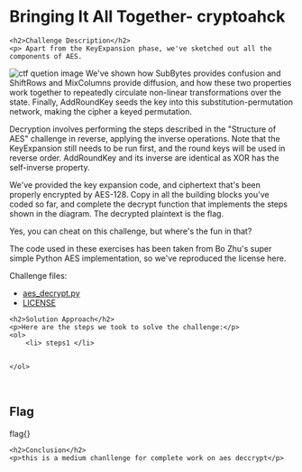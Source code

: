 
<!DOCTYPE html>
<html>

<body>
    <h1>Bringing It All Together- cryptoahck</h1>

    <h2>Challenge Description</h2>
    <p> Apart from the KeyExpansion phase, we've sketched out all the components of AES.
<img src=" https://cybersecctf.github.io/blog/2024/practice/cryptohack/symmenticcryptography/BringingItAllTogether/Structure2.png" alt="ctf quetion image" class="inline"/>
 We've shown how SubBytes provides confusion and ShiftRows and MixColumns provide diffusion, and how these two properties work together to repeatedly circulate non-linear transformations over the state. Finally, AddRoundKey seeds the key into this substitution-permutation network, making the cipher a keyed permutation.

Decryption involves performing the steps described in the "Structure of AES" challenge in reverse, applying the inverse operations. Note that the KeyExpansion still needs to be run first, and the round keys will be used in reverse order. AddRoundKey and its inverse are identical as XOR has the self-inverse property.

We've provided the key expansion code, and ciphertext that's been properly encrypted by AES-128. Copy in all the building blocks you've coded so far, and complete the decrypt function that implements the steps shown in the diagram. The decrypted plaintext is the flag.

Yes, you can cheat on this challenge, but where's the fun in that?

The code used in these exercises has been taken from Bo Zhu's super simple Python AES implementation, so we've reproduced the license here.
 

Challenge files:
  - <a href="https://cybersecctf.github.io/blog/2024/practice/cryptohack/symmenticcryptography/BringingItAllTogether/aes_decrypt.py">aes_decrypt.py</a>
  - <a href="https://cybersecctf.github.io/blog/2024/practice/cryptohack/symmenticcryptography/BringingItAllTogether/LICENSE">LICENSE</a>

</p>
 
    <h2>Solution Approach</h2>
    <p>Here are the steps we took to solve the challenge:</p>
    <ol>
        <li> steps1 </li>
       
    
    </ol>
<br>
    <h2>Flag</h2>
    <p class="flag">flag{}
</p>

    <h2>Conclusion</h2>
    <p>this is a medium chanllenge for complete work on aes deccrypt</p>
</body>
</html>


 

